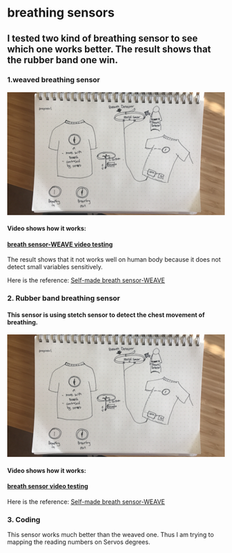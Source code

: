 # breathing sensors

## I tested two kind of breathing sensor to see which one works better. The result shows that the rubber band one win.

### 1.weaved breathing sensor 

#### ![](https://github.com/danqian/mechatronic-2019/blob/master/Final%20Project/Proposal/proposal.png)

#### Video shows how it works:
#### [breath sensor-WEAVE video testing](https://www.instructables.com/id/DIY-Breath-Sensor-with-Arduino-Conductive-Knitted-/)

The result shows that it not works well on human body because it does not detect small variables sensitively.

Here is the reference: [Self-made breath sensor-WEAVE](https://www.instructables.com/id/DIY-Breath-Sensor-with-Arduino-Conductive-Knitted-/)

### 2. Rubber band breathing sensor
#### This sensor is using stetch sensor to detect the chest movement of breathing. 

#### ![](https://github.com/danqian/mechatronic-2019/blob/master/Final%20Project/Proposal/proposal.png)

#### Video shows how it works:
#### [breath sensor video testing](https://www.instructables.com/id/DIY-Breath-Sensor-with-Arduino-Conductive-Knitted-/)

Here is the reference: [Self-made breath sensor-WEAVE](https://www.instructables.com/id/DIY-Breath-Sensor-with-Arduino-Conductive-Knitted-/)

### 3. Coding
This sensor works much better than the weaved one. Thus I am trying to mapping the reading numbers on Servos degrees.

